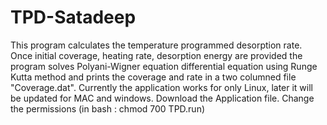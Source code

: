 # TPD-Satadeep
This program calculates the temperature programmed desorption rate. Once initial coverage, heating rate, desorption energy are provided the program solves Polyani-Wigner equation differential equation using Runge Kutta method and prints the coverage and rate in a two columned file "Coverage.dat". Currently the application works for only Linux,
later it will be updated for MAC and windows.
Download the Application file. Change the permissions (in bash : chmod 700 TPD.run)
